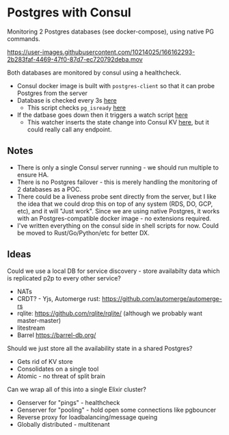 # Postgres with Consul

Monitoring 2 Postgres databases (see docker-compose), using native PG commands.


https://user-images.githubusercontent.com/10214025/166162293-2b283faf-4469-47f0-87d7-ec720792deba.mov


Both databases are monitored by consul using a healthcheck.

- Consul docker image is built with `postgres-client` so that it can probe Postgres from the server
- Database is checked every 3s [here](https://github.com/kiwicopple/consul-postgres/blob/cb186d3243b86aa4fdd96286c3220c332459c6cc/consul/consul.d/postgres1.json#L7)
    - This script checks `pg_isready` [here](https://github.com/kiwicopple/consul-postgres/blob/main/consul/consul.d/pg_check.sh)
- If the datbase goes down then it triggers a watch script [here](https://github.com/kiwicopple/consul-postgres/blob/cb186d3243b86aa4fdd96286c3220c332459c6cc/consul/consul.d/postgres1.json#L37)
  - This watcher inserts the state change into Consul KV [here](https://github.com/kiwicopple/consul-postgres/blob/main/consul/consul.d/handle_state_change.sh), but it could really call any endpoint.

Notes
---

- There is only a single Consul server running - we should run multiple to ensure HA.
- There is no Postgres failover - this is merely handling the monitoring of 2 databases as a POC.
- There could be a liveness probe sent directly from the server, but I like the idea that we could drop this on top of any system (RDS, DO, GCP, etc), and it will "Just work". Since we are using native Postgres, it works with an Postgres-compatible docker image - no extensions required.
- I've written everything on the consul side in shell scripts for now. Could be moved to Rust/Go/Python/etc for better DX.

Ideas
---

Could we use a local DB for service discovery - store availabilty data which is replicated p2p to every other service?

- NATs
- CRDT? - Yjs, Automerge rust: https://github.com/automerge/automerge-rs
- rqlite: https://github.com/rqlite/rqlite/ (although we probably want master-master)
- litestream
- Barrel https://barrel-db.org/

Should we just store all the availability state in a shared Postgres?

- Gets rid of KV store
- Consolidates on a single tool
- Atomic - no threat of split brain

Can we wrap all of this into a single Elixir cluster?

- Genserver for "pings" - healthcheck
- Genserver for "pooling" - hold open some connections like pgbouncer
- Reverse proxy for loadbalancing/message queing
- Globally distributed - multitenant
